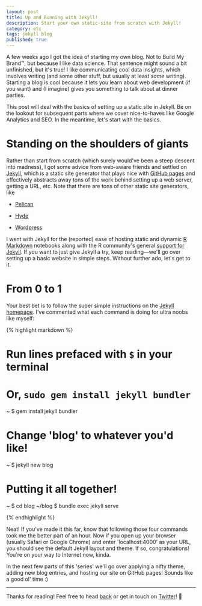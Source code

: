 ```yaml
---
layout: post
title: Up and Running with Jekyll!
description: Start your own static-site from scratch with Jekyll!
category: etc
tags: jekyll blog
published: true
---
```


A few weeks ago I got the idea of starting my own blog. Not to Build My Brand™, but because I like data science. That sentence might sound a bit unfinished, but it's true! I like communicating cool data insights, which involves writing (and some other stuff, but usually at least *some* writing). Starting a blog is cool because it lets you learn about web development (if you want) and (I imagine) gives you something to talk about at dinner parties.

This post will deal with the basics of setting up a static site in Jekyll. Be on the lookout for subsequent parts where we cover nice-to-haves like Google Analytics and SEO. In the meantime, let's start with the basics.

# Standing on the shoulders of giants

Rather than start from scratch (which surely would've been a steep descent into madness), I got some advice from web-aware friends and settled on [Jekyll](https://jekyllrb.com/), which is a static site generator that plays nice with [GitHub pages](https://pages.github.com/) and effectively abstracts away tons of the work behind setting up a web server, getting a URL, etc. Note that there are tons of other static site generators, like

- [Pelican](http://docs.getpelican.com/en/stable/)

- [Hyde](http://hyde.github.io/)

- [Wordpress](https://wordpress.com/)

I went with Jekyll for the (reported) ease of hosting static and dynamic [R Markdown](http://rmarkdown.rstudio.com/) notebooks along with the R community's general [support for Jekyll](https://github.com/yihui/knitr-jekyll). If you want to just give Jekyll a try, keep reading—we'll go over setting up a basic website in simple steps. Without further ado, let's get to it.

# From 0 to 1

Your best bet is to follow the super simple instructions on the [Jekyll homepage](https://jekyllrb.com/). I've commented what each command is doing for ultra noobs like myself:

{% highlight markdown %}

# Run lines prefaced with `$` in your terminal

# Or, `sudo gem install jekyll bundler`
~ $ gem install jekyll bundler

# Change 'blog' to whatever you'd like!
~ $ jekyll new blog

# Putting it all together!
~ $ cd blog
~/blog $ bundle exec jekyll serve

{% endhighlight %}

Neat! If you've made it this far, know that following those four commands took me the better part of an hour. Now if you open up your browser (usually Safari or Google Chrome) and enter 'localhost:4000' as your URL, you should see the default Jekyll layout and theme. If so, congratulations! You're on your way to Internet now, kinda.

In the next few parts of this 'series' we'll go over applying a nifty theme, adding new blog entries, and hosting our site on GitHub pages! Sounds like a good ol' time :)

---

Thanks for reading! Feel free to head [back]({{site.url}}) or get in touch on [Twitter](https://twitter.com/dataframing)! 🐙
